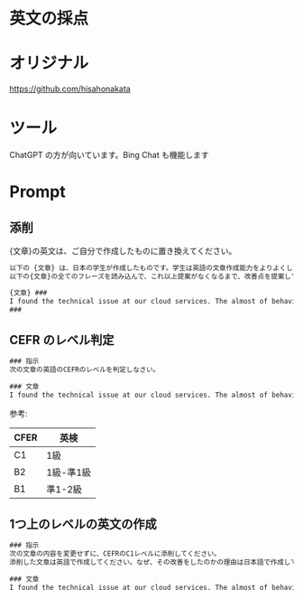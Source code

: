 # 英文の採点

# オリジナル
https://github.com/hisahonakata


# ツール

ChatGPT の方が向いています。Bing Chat も機能します

# Prompt


## 添削

{文章}の英文は、ご自分で作成したものに置き換えてください。


```cmd
以下の {文章} は、日本の学生が作成したものです。学生は英語の文章作成能力をよりよくして、自分の意図を英語で相手に伝えられるようになりたいと思っています。
以下の{文章}の全てのフレーズを読み込んで、これ以上提案がなくなるまで、改善点を提案してください。改善した文章は英語で作成してください。なぜ、その改善をしたのかの理由は日本語で作成してください。

{文章} ###
I found the technical issue at our cloud services. The almost of behavior of issue looks like come from storage layer. I guess disk io is near peak. How can I check this?
###
```

## CEFR のレベル判定

```cmd
### 指示
次の文章の英語のCEFRのレベルを判定しなさい。
 
### 文章
I found the technical issue at our cloud services. The almost of behavior of issue looks like come from storage layer. I guess disk io is near peak. How can I check this?
```

参考:

| CFER | 英検 |
| --- | --- |
| C1 | 1級 |
| B2 | 1級-準1級 |
| B1 | 準1-2級 |

## 1つ上のレベルの英文の作成

```cmd
### 指示
次の文章の内容を変更せずに、CEFRのC1レベルに添削してください。
添削した文章は英語で作成してください。なぜ、その改善をしたのかの理由は日本語で作成してください。
 
### 文章
I found the technical issue at our cloud services. The almost of behavior of issue looks like come from storage layer. I guess disk io is near peak. How can I check this?
```